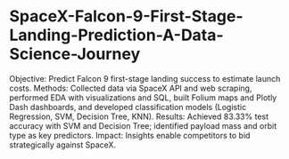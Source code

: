 # SpaceX-Falcon-9-First-Stage-Landing-Prediction-A-Data-Science-Journey
Objective: Predict Falcon 9 first-stage landing success to estimate launch costs.
Methods: Collected data via SpaceX API and web scraping, performed EDA with visualizations and SQL, built Folium maps and Plotly Dash dashboards, and developed classification models
(Logistic Regression, SVM, Decision Tree, KNN).
Results: Achieved 83.33% test accuracy with SVM and Decision Tree; identified payload mass and orbit type as key predictors.
Impact: Insights enable competitors to bid strategically against SpaceX.
